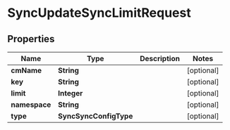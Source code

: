 

# SyncUpdateSyncLimitRequest


## Properties

Name | Type | Description | Notes
------------ | ------------- | ------------- | -------------
**cmName** | **String** |  |  [optional]
**key** | **String** |  |  [optional]
**limit** | **Integer** |  |  [optional]
**namespace** | **String** |  |  [optional]
**type** | **SyncSyncConfigType** |  |  [optional]



